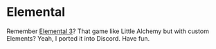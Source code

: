 # Elemental
Remember [Elemental 3](https://www.htwins.net/elem3/)? That game like Little Alchemy but with custom Elements? Yeah, I ported it into Discord. Have fun.
